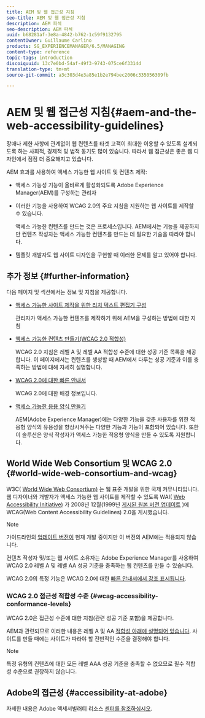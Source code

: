 ```yaml
---
title: AEM 및 웹 접근성 지침
seo-title: AEM 및 웹 접근성 지침
description: AEM 파섹
seo-description: AEM 파섹
uuid: b68281af-3e8a-4842-b762-1c59f9132795
contentOwner: Guillaume Carlino
products: SG_EXPERIENCEMANAGER/6.5/MANAGING
content-type: reference
topic-tags: introduction
discoiquuid: 13c7e0bd-54af-49f3-9743-075ce6f3314d
translation-type: tm+mt
source-git-commit: a3c303d4e3a85e1b2e794bec2006c335056309fb

---
```



# AEM 및 웹 접근성 지침{#aem-and-the-web-accessibility-guidelines}

장애나 제한 사항에 관계없이 웹 컨텐츠를 타겟 고객이 최대한 이용할 수 있도록 설계되도록 하는 사회적, 경제적 및 법적 동기도 많이 있습니다. 따라서 웹 접근성은 좋은 웹 디자인에서 점점 더 중요해지고 있습니다.

AEM 효과를 사용하여 액세스 가능한 웹 사이트 및 컨텐츠 제작:

* 액세스 가능성 기능이 올바르게 활성화되도록 Adobe Experience Manager(AEM)를 구성하는 관리자
* 이러한 기능을 사용하여 WCAG 2.0의 주요 지침을 지원하는 웹 사이트를 제작할 수 있습니다.

   액세스 가능한 컨텐츠를 만드는 것은 프로세스입니다. AEM에서는 기능을 제공하지만 컨텐츠 작성자는 액세스 가능한 컨텐츠를 만드는 데 필요한 기술을 따라야 합니다.

* 템플릿 개발자도 웹 사이트 디자인을 구현할 때 이러한 문제를 알고 있어야 합니다.

## 추가 정보 {#further-information}

다음 페이지 및 섹션에서는 정보 및 지침을 제공합니다.

* [액세스 가능한 사이트 제작을 위한 리치 텍스트 편집기 구성](/help/sites-administering/rte-accessible-content.md)

   관리자가 액세스 가능한 컨텐츠를 제작하기 위해 AEM을 구성하는 방법에 대한 지침

* [액세스 가능한 컨텐츠 만들기(WCAG 2.0 적합성)](/help/sites-authoring/creating-accessible-content.md)

   WCAG 2.0 지침은 레벨 A 및 레벨 AA 적합성 수준에 대한 성공 기준 목록을 제공합니다. 이 페이지에서는 컨텐츠를 생성할 때 AEM에서 다루는 성공 기준과 이를 충족하는 방법에 대해 자세히 설명합니다.

* [WCAG 2.0에 대한 빠른 안내서](/help/managing/qg-wcag.md)

   WCAG 2.0에 대한 배경 정보입니다.

* [액세스 가능한 응용 양식 만들기](/help/forms/using/creating-accessible-adaptive-forms.md)

   AEM(Adobe Experience Manager)에는 다양한 기능을 갖춘 사용자를 위한 적응형 양식의 유용성을 향상시켜주는 다양한 기능과 기능이 포함되어 있습니다. 또한 이 솔루션은 양식 작성자가 액세스 가능한 적응형 양식을 만들 수 있도록 지원합니다.

## World Wide Web Consortium 및 WCAG 2.0 {#world-wide-web-consortium-and-wcag}

W3C( [World Wide Web Consortium)](https://www.w3.org/) 는 웹 표준 개발을 위한 국제 커뮤니티입니다. 웹 디자이너와 개발자가 액세스 가능한 웹 사이트를 제작할 수 있도록 WAI( [Web Accessibility Initiative)](https://www.w3.org/WAI/) 가 2008년 12월(1999년 [게시된 원본 버전 업데이트](https://www.w3.org/TR/WCAG20/) )에 WCAG(Web Content Accessibility Guidelines) 2.0을 게시했습니다.

>[!NOTE]
>
>가이드라인의 [업데이트 버전이](https://www.w3.org/TR/WCAG21/) 현재 개발 중이지만 이 버전의 AEM에는 적용되지 않습니다.

컨텐츠 작성자 및/또는 웹 사이트 소유자는 Adobe Experience Manager를 사용하여 WCAG 2.0 레벨 A 및 레벨 AA 성공 기준을 충족하는 웹 컨텐츠를 만들 수 있습니다.

WCAG 2.0의 특정 기능은 WCAG 2.0에 대한 [빠른 안내서에서 강조 표시됩니다](/help/managing/qg-wcag.md).

### WCAG 2.0 접근성 적합성 수준 {#wcag-accessibility-conformance-levels}

WCAG 2.0은 접근성 수준에 [](https://www.w3.org/TR/UNDERSTANDING-WCAG20/conformance.html)대한 지침(관련 성공 기준 포함)을 제공합니다.

AEM과 관련되므로 이러한 내용은 레벨 A 및 AA [적합성 아래에 설명되어 있습니다](/help/sites-authoring/creating-accessible-content.md). 사이트를 만들 때에는 사이트가 따라야 할 전반적인 수준을 결정해야 합니다.

>[!NOTE]
>
>특정 유형의 컨텐츠에 대한 모든 레벨 AAA 성공 기준을 충족할 수 없으므로 필수 적합성 수준으로 권장하지 않습니다.

## Adobe의 접근성 {#accessibility-at-adobe}

자세한 내용은 Adobe 액세서빌러티 리소스 [센터를 참조하십시오](https://www.adobe.com/accessibility/).
